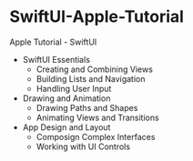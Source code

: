 # SwiftUI-Apple-Tutorial
Apple Tutorial - SwiftUI
- SwiftUI Essentials
  - Creating and Combining Views
  - Building Lists and Navigation
  - Handling User Input
- Drawing and Animation
  - Drawing Paths and Shapes
  - Animating Views and Transitions
- App Design and Layout
  - Composign Complex Interfaces
  - Working with UI Controls
